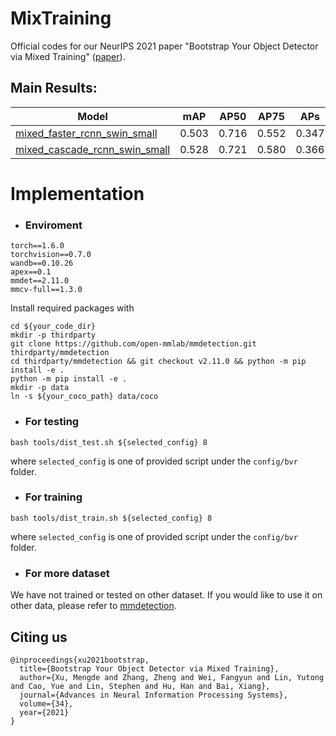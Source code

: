 # MixTraining
Official codes for our NeurIPS 2021 paper "Bootstrap Your Object Detector via Mixed Training" ([paper](https://proceedings.neurips.cc/paper/2021/file/5e15fb59326e7a9c3d6558ca74621683-Paper.pdf)). 
## Main Results:

|Model|mAP|AP50|AP75|APs|APm|APl|Link|
|----|-------|-----|----|---|---|---|---|
|[mixed_faster_rcnn_swin_small](configs/ours/mixed_faster_rcnn_swin_small_fpn_coco_4x.py)|0.503|0.716| 0.552| 0.347 |0.540| 0.659|[Google](https://drive.google.com/file/d/1dbxJybYigdL8VOm99q7vI7MKHNMDjLBo/view?usp=sharing)|
|[mixed_cascade_rcnn_swin_small](configs/ours/mixed_cascade_rcnn_swin_small_fpn_coco_4x.py)|0.528|0.721|0.580|0.366|0.568|0.686|[Google](https://drive.google.com/file/d/14VVVml9EPqdA1g4vGBnpuI4sWpeqxX3U/view?usp=sharing)|
# Implementation
- ### Enviroment
```
torch==1.6.0
torchvision==0.7.0
wandb==0.10.26
apex==0.1
mmdet==2.11.0
mmcv-full==1.3.0
```
Install required packages with
```
cd ${your_code_dir}
mkdir -p thirdparty
git clone https://github.com/open-mmlab/mmdetection.git thirdparty/mmdetection 
cd thirdparty/mmdetection && git checkout v2.11.0 && python -m pip install -e .
python -m pip install -e .
mkdir -p data 
ln -s ${your_coco_path} data/coco
```
- ### For testing
```shell
bash tools/dist_test.sh ${selected_config} 8
```
where `selected_config` is one of provided script under the `config/bvr` folder.
- ### For training
```shell
bash tools/dist_train.sh ${selected_config} 8
```
where `selected_config` is one of provided script under the `config/bvr` folder.
- ### For more dataset
We have not trained or tested on other dataset. If you would like to use it on other data, please refer to [mmdetection](https://github.com/open-mmlab/mmdetection/blob/master/docs/1_exist_data_model.md).
## Citing us

```
@inproceedings{xu2021bootstrap,
  title={Bootstrap Your Object Detector via Mixed Training},
  author={Xu, Mengde and Zhang, Zheng and Wei, Fangyun and Lin, Yutong and Cao, Yue and Lin, Stephen and Hu, Han and Bai, Xiang},
  journal={Advances in Neural Information Processing Systems},
  volume={34},
  year={2021}
}
```
